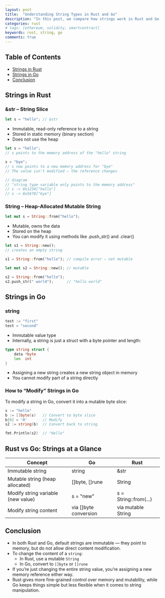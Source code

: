```yaml
---
layout: post
title:  "Understanding String Types in Rust and Go"
description: "In this post, we compare how strings work in Rust and Go — especially in terms of mutability, memory handling, and how to modify them. If you’ve ever wondered why Rust has both &str and String, or why Go strings can’t be changed directly, this breakdown is for you."
categories: rust
# tags: [ethereum, solidity, smartcontract]
keywords: rust, string, go
comments: true
---
```


## Table of Contents

- [Strings in Rust](#strings-in-rust)
- [Strings in Go](#strings-in-go)
- [Conclusion](#conclusion)

## Strings in Rust

### &str – String Slice

```rust
let s = "hello"; // &str
```

- Immutable, read-only reference to a string
- Stored in static memory (binary section)
- Does not use the heap

```rust
let s = "hello"; 
// s points to the memory address of the "hello" string

s = "bye";
// s now points to a new memory address for "bye"
// The value isn't modified — the reference changes

// diagram
// "string type variable only points to the memory address"
// s -> 0x1234["hello"] 
// s -> 0x5678["bye"]
```

### String – Heap-Allocated Mutable String

```rust
let mut s = String::from("hello");
```

- Mutable, owns the data
- Stored on the heap
- You can modify it using methods like .push_str() and .clear()

```rust
let s1 = String::new(); 
// creates an empty string

s1 = String::from("hello"); // compile error — not mutable

let mut s2 = String::new(); // mutable

s2 = String::from("hello");
s2.push_str(" world");      // "hello world"
```

## Strings in Go

### string

```go
test := "first"
test = "second"
```

- Immutable value type
- Internally, a string is just a struct with a byte pointer and length:

```go
type string struct {
    data *byte
    len  int
}
```

- Assigning a new string creates a new string object in memory
- You cannot modify part of a string directly

### How to “Modify” Strings in Go

To modify a string in Go, convert it into a mutable byte slice:

```go
s := "hello"
b := []byte(s)   // Convert to byte slice
b[0] = 'H'       // Modify
s2 := string(b)  // Convert back to string

fmt.Println(s2)  // "Hello"
```

## Rust vs Go: Strings at a Glance

| Concept | Go | Rust |
| --- | --- | --- |
| Immutable string | string | &str |
| Mutable string (heap allocated) | []byte, []rune | String |
| Modify string variable (new value) | s = "new" | s = String::from(...) |
| Modify string content | via []byte conversion | via mutable String |

## Conclusion

- In both Rust and Go, default strings are immutable — they point to memory, but do not allow direct content modification.
- To change the content of a `string`:
  - In Rust, use a mutable `String`
  - In Go, convert to `[]byte` or `[]rune`
- If you’re just changing the entire string value, you’re assigning a new memory reference either way.
- Rust gives more fine-grained control over memory and mutability, while Go keeps things simple but less flexible when it comes to string manipulation.
